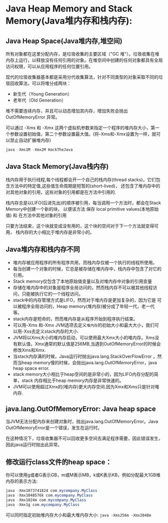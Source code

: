 # Java Heap Memory and Stack Memory(Java堆内存和栈内存):

## Java Heap Space(Java堆内存,堆空间)

所有对象都在这里分配内存，是垃圾收集的主要区域（"GC 堆"）。垃圾收集在堆内存上运行，以释放没有任何引用的对象。在堆空间中创建的任何对象都具有全局访问权限，可以从应用程序的任何位置引用。

现代的垃圾收集器基本都是采用分代收集算法，针对不同类型的对象采取不同的垃圾回收算法。可以将堆分成两块：

- 新生代（Young Generation）
- 老年代（Old Generation）

堆不需要连续内存，并且可以动态增加其内存，增加失败会抛出 OutOfMemoryError 异常。

可以通过 -Xms 和 -Xmx 这两个虚拟机参数来指定一个程序的堆内存大小，第一个参数设置初始值，第二个参数设置最大值。(将-Xms和-Xmx设置为一样，就可以禁止自动扩展堆内存)

```java
java -Xms1M -Xmx2M HackTheJava
```

## Java Stack Memory(Java栈内存)

栈内存用于执行线程,每个线程都会开一个自己的栈内存(thread stacks)，它们包含方法中的特定值,这些值生命周期是短暂的(short-lived)，
还包含了堆内存中的对其他对象的引用，这些对象的引用都是在方法中引用的.

栈内存总是以LIFO(后进先出)的顺序被引用，每当调用一个方法时，都会在Stack Memory中创建一个新的块，
以便该方法 保存 local primitive values(本地原始值) 和 在方法中其他对象的引用

只要方法结束，这个块就变成没有用的，这个块的空间对于下一个方法就变得可用，
栈内存的大小相比于堆内存是非常小的。

## Java堆内存和栈内存不同

- 堆内存被应用程序的所有程序共用，而栈内存仅被一个执行的线程所使用。
- 每当创建一个对象的时候，它总是被存储在堆内存中，栈内存中包含了对它的引用。
- Stack memory仅包含了本地原始值变量以及对堆内存中对象的引用变量
- 存储在堆内存中的对象是程序全局访问的，然而栈内存不可以被其他线程访问，只能被执行它的一个线程访问。
- stack中的内存管理方式是LIFO，然而对于堆内存是更加复杂的，因为它是
可以被程序全局访问的，Heap memory(堆内存)被分成了年轻一代，老一代等。
- stack内存是短命的，然而堆内存是从程序开始到程序执行结束。
- 可以用-Xms 和-Xmx JVM选项去定义`堆内存`的初始大小和最大大小，我们可以用-Xss去定义stack内存的大小.
- JVM将以Xms大小的堆内存启动，可以使用最大Xmx大小的堆内存。Xms没有默认值，Xmx通常的默认值是256MB,当遇到OutOfMemoryError的时候会修改Xms和Xmx.
- 当stack内存满的时候，Java运行时抛出java.lang.StackOverFlowError ，然而当heap memory慢的时候，会抛出java.lang.OutOfMemoryError，java heap space error.
- stack memory大小相比于heap空间的是非常小的，因为LIFO内存分配的简单，stack 内存相比于heap memory内存是非常快速的。
- JVM可以使用超过Xmx的(堆内存)更大内存空间.因为Xmx和Xms只是针对堆内存.

## java.lang.OutOfMemoryError: Java heap space

当JVM无法分配内存来创建对象时，抛出java.lang.OutOfMemoryError。Java OutOfMemoryError是一个错误，发生在运行时。

在这种情况下，垃圾收集器不可以回收更多空间去满足程序需要，因此错误发生，因此java运行时抛出此异常。

## 修改运行class文件的heap space：

你可以使用g或者G表示GB，m或M表示MB，k或K表示KB，例如分配最大1GB堆内存的表示方法:

```java
java -Xmx1073741824 com.mycompany.MyClass
java -Xmx1048576k com.mycompany.MyClass
java -Xmx1024m com.mycompany.MyClass
java -Xmx1g com.mycompany.MyClass
```

可以同时指定初始堆内存大小和最大堆内存大小: `java -Xms256m -Xmx2048m`
